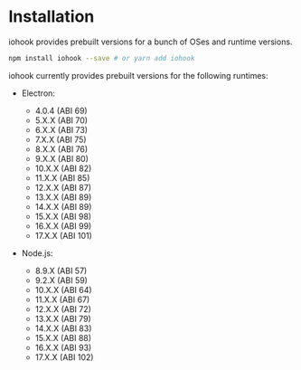 # Installation

iohook provides prebuilt versions for a bunch of OSes and runtime versions.

```bash
npm install iohook --save # or yarn add iohook
```

iohook currently provides prebuilt versions for the following runtimes:

- Electron:

  - 4.0.4 (ABI 69)
  - 5.X.X (ABI 70)
  - 6.X.X (ABI 73)
  - 7.X.X (ABI 75)
  - 8.X.X (ABI 76)
  - 9.X.X (ABI 80)
  - 10.X.X (ABI 82)
  - 11.X.X (ABI 85)
  - 12.X.X (ABI 87)
  - 13.X.X (ABI 89)
  - 14.X.X (ABI 89)
  - 15.X.X (ABI 98)
  - 16.X.X (ABI 99)
  - 17.X.X (ABI 101)

- Node.js:
  - 8.9.X (ABI 57)
  - 9.2.X (ABI 59)
  - 10.X.X (ABI 64)
  - 11.X.X (ABI 67)
  - 12.X.X (ABI 72)
  - 13.X.X (ABI 79)
  - 14.X.X (ABI 83)
  - 15.X.X (ABI 88)
  - 16.X.X (ABI 93)
  - 17.X.X (ABI 102)
